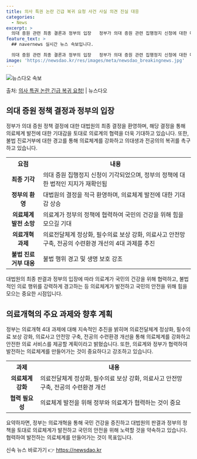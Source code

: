 ```yaml
---
title: 의사 특권 논란 긴급 복귀 요청 사건 사실 의견 진실 대응
categories:
  - News
excerpt: >
  의대 증원 관련 최종 결론과 정부의 입장   정부가 의대 증원 관련 집행정지 신청에 대한 대법원의 최종 결정…
feature_text: >
  ## navernews 실시간 뉴스 속보입니다.

  의대 증원 관련 최종 결론과 정부의 입장   정부가 의대 증원 관련 집행정지 신청에 대한 대법원의 최종 결정…
image: 'https://newsdao.kr/res/images/meta/newsdao_breakingnews.jpg'
---
```


![뉴스다오 속보](https://newsdao.kr/res/images/meta/newsdao_breakingnews.jpg)

<p>출처: <a href="https://newsdao.kr/4339" rel="dofollow">의사 특권 논란 긴급 복귀 요청!</a> | 뉴스다오</p>

<h2 data-ke-size="size26">의대 증원 정책 결정과 정부의 입장</h2>
<p data-ke-size="size16">정부가 의대 증원 정책 결정에 대한 대법원의 최종 결정을 환영하며, 해당 결정을 통해 의료체계 발전에 대한 기대감을 토대로 의료계의 협력을 더욱 기대하고 있습니다. 또한, 불법 진료거부에 대한 경고를 통해 의료체계를 강화하고 의대생과 전공의의 복귀를 촉구하고 있습니다.</p>

<table>
	<tr>
		<th>요점</th>
		<th>내용</th>
	</tr>
	<tr>
		<td style="text-align: center; height: 17px;"><b>최종 기각</b></td>
		<td>의대 증원 집행정지 신청이 기각되었으며, 정부의 정책에 대한 법적인 지지가 재확인됨</td>
	</tr>
	<tr>
		<td style="text-align: center; height: 17px;"><b>정부의 환영</b></td>
		<td>대법원의 결정을 적극 환영하며, 의료체계 발전에 대한 기대감 상승</td>
	</tr>
	<tr>
		<td style="text-align: center; height: 17px;"><b>의료체계 발전 소망</b></td>
		<td>의료계가 정부의 정책에 협력하여 국민의 건강을 위해 힘을 모으길 기대</td>
	</tr>
	<tr>
		<td style="text-align: center; height: 17px;"><b>의료개혁 과제</b></td>
		<td>의료전달체계 정상화, 필수의료 보상 강화, 의료사고 안전망 구축, 전공의 수련환경 개선의 4대 과제를 추진</td>
	</tr>
	<tr>
		<td style="text-align: center; height: 17px;"><b>불법 진료거부 대응</b></td>
		<td>불법 행위 경고 및 생명 보호 강조</td>
	</tr>
</table>

<p data-ke-size="size16">대법원의 최종 판결과 정부의 입장에 따라 의료계가 국민의 건강을 위해 협력하고, 불법적인 의료 행위를 강력하게 경고하는 등 의료체계가 발전하고 국민의 안전을 위해 힘을 모으는 중요한 시점입니다.</p>

<h2 data-ke-size="size26">의료개혁의 주요 과제와 향후 계획</h2>
<p data-ke-size="size16">정부는 의료개혁 4대 과제에 대해 지속적인 추진을 밝히며 의료전달체계 정상화, 필수의료 보상 강화, 의료사고 안전망 구축, 전공의 수련환경 개선을 통해 의료체계를 강화하고 안전한 의료 서비스를 제공할 계획이라고 밝혔습니다. 또한, 의료계와 정부가 협력하여 발전하는 의료체계를 만들어가는 것이 중요하다고 강조하고 있습니다.</p>

<table>
	<tr>
		<th>과제</th>
		<th>내용</th>
	</tr>
	<tr>
		<td style="text-align: center; height: 17px;"><b>의료체계 강화</b></td>
		<td>의료전달체계 정상화, 필수의료 보상 강화, 의료사고 안전망 구축, 전공의 수련환경 개선</td>
	</tr>
	<tr>
		<td style="text-align: center; height: 17px;"><b>협력 필요성</b></td>
		<td>의료체계 발전을 위해 정부와 의료계가 협력하는 것이 중요</td>
	</tr>
</table>

<p data-ke-size="size16">요약하자면, 정부는 의료개혁을 통해 국민 건강을 증진하고 대법원의 판결과 정부의 정책을 토대로 의료체계가 발전하고 국민의 안전을 위해 노력할 것을 약속하고 있습니다. 협력하여 발전하는 의료체계를 만들어가는 것이 목표입니다.</p> 

신속 뉴스 바로가기 👉 <a href="https://newsdao.kr" rel="dofollow">https://newsdao.kr</a>


